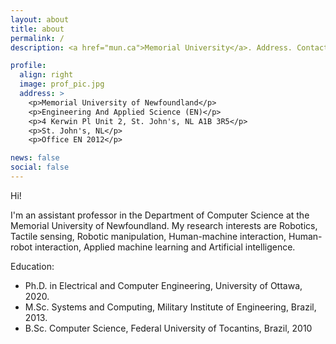 ```yaml
---
layout: about
title: about
permalink: /
description: <a href="mun.ca">Memorial University</a>. Address. Contacts. Moto. Etc.

profile:
  align: right
  image: prof_pic.jpg
  address: >
    <p>Memorial University of Newfoundland</p>
    <p>Engineering And Applied Science (EN)</p>
    <p>4 Kerwin Pl Unit 2, St. John's, NL A1B 3R5</p>
    <p>St. John's, NL</p>
    <p>Office EN 2012</p>

news: false
social: false
---
```


Hi!

I'm an assistant professor in the Department of Computer Science at the Memorial University of Newfoundland.
My research interests are Robotics, Tactile sensing, Robotic manipulation, Human-machine interaction, Human-robot interaction, Applied machine learning and Artificial intelligence.

Education:

  * Ph.D. in Electrical and Computer Engineering, University of Ottawa, 2020.
  * M.Sc. Systems and Computing, Military Institute of Engineering, Brazil, 2013.
  * B.Sc. Computer Science, Federal University of Tocantins, Brazil, 2010

<!--
Write your biography here. Tell the world about yourself. Link to your favorite [subreddit](http://reddit.com){:target="\_blank"}. You can put a picture in, too. The code is already in, just name your picture `prof_pic.jpg` and put it in the `img/` folder.

Put your address / P.O. box / other info right below your picture. You can also disable any these elements by editing `profile` property of the YAML header of your `_pages/about.md`. Edit `_bibliography/papers.bib` and Jekyll will render your [publications page](/al-folio/publications/) automatically.

Link to your social media connections, too. This theme is set up to use [Font Awesome icons](http://fortawesome.github.io/Font-Awesome/){:target="\_blank"} and [Academicons](https://jpswalsh.github.io/academicons/){:target="\_blank"}, like the ones below. Add your Facebook, Twitter, LinkedIn, Google Scholar, or just disable all of them.
-->
